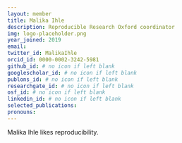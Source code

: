 ```yaml
---
layout: member
title: Malika Ihle
description: Reproducible Research Oxford coordinator
img: logo-placeholder.png
year_joined: 2019
email: 
twitter_id: MalikaIhle
orcid_id: 0000-0002-3242-5981
github_id: # no icon if left blank
googlescholar_id: # no icon if left blank
publons_id: # no icon if left blank
researchgate_id: # no icon if left blank
osf_id: # no icon if left blank
linkedin_id: # no icon if left blank
selected_publications:  
pronouns: 
---
```


Malika Ihle likes reproducibility.
